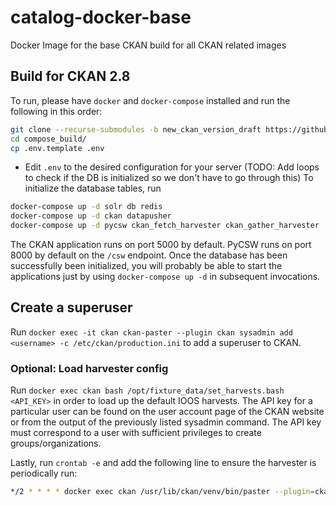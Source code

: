 # catalog-docker-base
Docker Image for the base CKAN build for all CKAN related images

## Build for CKAN 2.8

To run, please have `docker` and `docker-compose` installed and run the
following in this order:

```sh
git clone --recurse-submodules -b new_ckan_version_draft https://github.com/ioos/catalog-docker-base.git
cd compose_build/
cp .env.template .env
```

- Edit `.env` to the desired configuration for your server
(TODO: Add loops to check if the DB is initialized so we don't have to go through this)
To initialize the database tables, run
```sh
docker-compose up -d solr db redis
docker-compose up -d ckan datapusher
docker-compose up -d pycsw ckan_fetch_harvester ckan_gather_harvester
```

The CKAN application runs on port 5000 by default.  PyCSW runs on port 8000 by
default on the `/csw` endpoint.
Once the database has been successfully been initialized, you will probably be
able to start the applications just by using `docker-compose up -d` in
subsequent invocations.

## Create a superuser

Run `docker exec -it ckan ckan-paster --plugin ckan sysadmin add <username> -c /etc/ckan/production.ini`
to add a superuser to CKAN.

### Optional: Load harvester config

Run `docker exec ckan bash /opt/fixture_data/set_harvests.bash <API_KEY>` in order to
load up the default IOOS harvests.  The API key for a particular user can be
found on the user account page of the CKAN website or from the output of the previously listed sysadmin command. 
The API key must correspond to a user with sufficient privileges to create groups/organizations.

Lastly, run `crontab -e` and add the following line to ensure the harvester
is periodically run:

```sh
*/2 * * * * docker exec ckan /usr/lib/ckan/venv/bin/paster --plugin=ckanext-harvest harvester -c /etc/ckan/production.ini run
```
